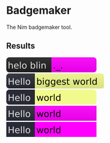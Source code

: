 # Badgemaker
The Nim badgemaker tool.


## Results
[![test1](https://github.com/Ethosa/badgemaker/blob/master/tests/test1.svg)](https://github.com/Ethosa/badgemaker/blob/master/tests/test1.svg)  
[![test2](https://github.com/Ethosa/badgemaker/blob/master/tests/test2.svg)](https://github.com/Ethosa/badgemaker/blob/master/tests/test2.svg)  
[![test3](https://github.com/Ethosa/badgemaker/blob/master/tests/test3.svg)](https://github.com/Ethosa/badgemaker/blob/master/tests/test3.svg)  
[![test4](https://github.com/Ethosa/badgemaker/blob/master/tests/test4.svg)](https://github.com/Ethosa/badgemaker/blob/master/tests/test4.svg)  
[![test5](https://github.com/Ethosa/badgemaker/blob/master/tests/test5.svg)](https://github.com/Ethosa/badgemaker/blob/master/tests/test5.svg)
